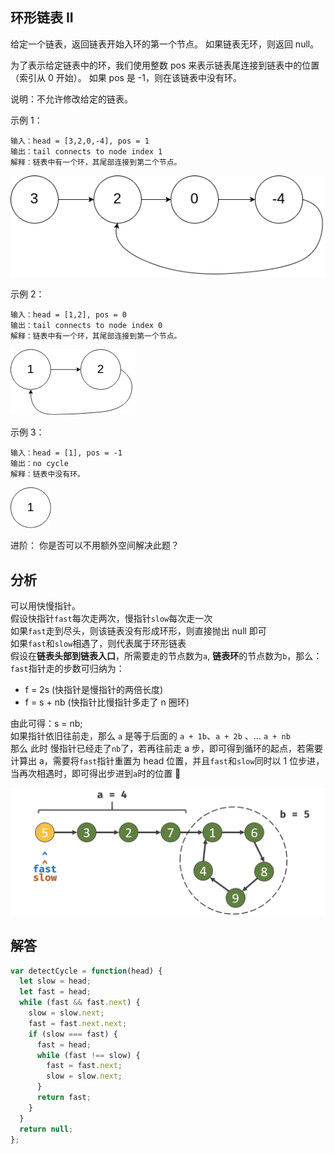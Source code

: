 ## 环形链表 II

给定一个链表，返回链表开始入环的第一个节点。 如果链表无环，则返回 null。

为了表示给定链表中的环，我们使用整数 pos 来表示链表尾连接到链表中的位置（索引从 0 开始）。 如果 pos 是 -1，则在该链表中没有环。

说明：不允许修改给定的链表。

示例 1：

```
输入：head = [3,2,0,-4], pos = 1
输出：tail connects to node index 1
解释：链表中有一个环，其尾部连接到第二个节点。
```

<img src="../../static/142-1.png"/>

示例 2：

```
输入：head = [1,2], pos = 0
输出：tail connects to node index 0
解释：链表中有一个环，其尾部连接到第一个节点。
```

<img src="../../static/142-2.png"/>

示例 3：

```
输入：head = [1], pos = -1
输出：no cycle
解释：链表中没有环。
```

<img src="../../static/142-3.png"/>

进阶：
你是否可以不用额外空间解决此题？

## 分析

可以用快慢指针。  
假设快指针`fast`每次走两次，慢指针`slow`每次走一次  
 如果``fast``走到尽头，则该链表没有形成环形，则直接抛出 null 即可  
 如果`fast`和`slow`相遇了，则代表属于环形链表  
假设在<b>链表头部到链表入口</b>，所需要走的节点数为`a`, <b>链表环</b>的节点数为`b`，那么：  
`fast`指针走的步数可归纳为：

- f = 2s (快指针是慢指针的两倍长度)
- f = s + nb (快指针比慢指针多走了 n 圈环)  

由此可得：s = nb;  
如果指针依旧往前走，那么 `a` 是等于后面的 `a + 1b`、`a + 2b` 、... `a + nb`  
那么 此时 慢指针已经走了`nb`了，若再往前走 a 步，即可得到循环的起点，若需要计算出 a，需要将`fast`指针重置为 head 位置，并且`fast`和`slow`同时以 1 位步进，当再次相遇时，即可得出步进到`a`时的位置
  

<img src="../../static/142-answer.png"/>

## 解答

```javascript
var detectCycle = function(head) {
  let slow = head;
  let fast = head;
  while (fast && fast.next) {
    slow = slow.next;
    fast = fast.next.next;
    if (slow === fast) {
      fast = head;
      while (fast !== slow) {
        fast = fast.next;
        slow = slow.next;
      }
      return fast;
    }
  }
  return null;
};
```
